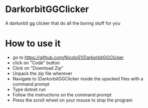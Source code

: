 # DarkorbitGGClicker
A  darkorbit gg clicker that do all the boring stuff for you

# How to use it 

- go to https://github.com/Nicolo51/DarkorbitGGClicker
- click on "Code" button
- Click on "Download Zip"
- Unpack the zip file wherever
- Navigate to \DarkorbitGGClicker inside the upacked files with a command prompt  
- Type dotnet run 
- Follow the instructions on the command prompt 
- Press the scroll wheel on your mouse to stop the program 
